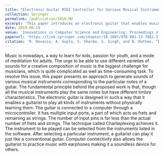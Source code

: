 ```yaml
---
title: "Electronic Guitar MIDI Controller for Various Musical Instruments Using Charlieplexing Method"
collection: Springer
permalink: /publication/2019_MU
excerpt: 'This paper introduces an electronic guitar that enables musicians to play various instrument sounds using guitar notes, utilizing Charlieplexing and computer connectivity for a versatile and silent practice experience.'
date: 2019-06-19
venue: 'Innovations in Computer Science and Engineering: Proceedings of the Sixth ICICSE 2018'
paperurl: 'https://link.springer.com/chapter/10.1007/978-981-13-7082-3_36'
citation: 'R. Devasia, A. Gupta, S. Sharma, S. Singh, and N. Rathee, “Electronic guitar midi controller for various musical instruments using charlieplexing method,” in Innovations in Computer Science and Engineering: Proceedings of the Sixth ICICSE 2018, pp. 315–325, Springer, 2019.'
---
```

Music is nowadays, a way to learn for kids, passion for youth, and a mode of meditation for adults. The urge to be able to use different varieties of sounds for a creative composition of music is the biggest challenge for musicians, which is quite complicated as well as time-consuming task. To resolve this issue, this paper presents an approach to generate sounds of various musical instruments corresponding to the particular notes of a guitar. The fundamental principle behind the proposed work is that, though all the musical instruments play the same notes but have different timbre characteristics. The electronic guitar is designed in such a way that it enables a guitarist to play all kinds of instruments without physically learning them. The guitar is connected to a computer through a microcontroller. It has multiple input ports, a part of which acts as frets and remaining as strings. The number of input pins is far less than the actual number of frets and strings. The technique called Charlieplexing achieves it. The instrument to be played can be selected from the instruments listed in the software. After selecting a particular instrument, a guitarist can play it just like a conventional guitar. Computer connectivity also allows the guitarist to practice music with earphones making it a soundless device for others.